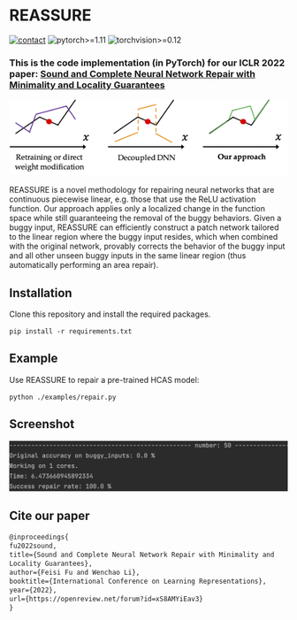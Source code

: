 # REASSURE
[![contact](https://img.shields.io/badge/contact-fufeisi@bu.edu-coral)](fufeisi@bu.edu)
![pytorch>=1.11](https://img.shields.io/badge/pytorch->=1.11-informational.svg)
![torchvision>=0.12](https://img.shields.io/badge/torchvision->=0.12-informational.svg)

### This is the code implementation (in PyTorch) for our ICLR 2022 paper: [Sound and Complete Neural Network Repair with Minimality and Locality Guarantees](https://arxiv.org/abs/2110.07682)

![REASSURE](figures/repair.png)

REASSURE is a novel methodology for repairing neural networks that are continuous piecewise linear, e.g. those that use the ReLU activation function.
Our approach applies only a localized change in the function space while still guaranteeing the removal of the buggy behaviors.
Given a buggy input, 
REASSURE can efficiently construct a patch network tailored to the linear region where the buggy input resides, 
which when combined with the original network, provably corrects the behavior of the buggy input and all other unseen buggy inputs in the same linear region (thus automatically performing an area repair).

## Installation
Clone this repository and install the required packages.
 ```python3
 pip install -r requirements.txt
 ```

## Example
Use REASSURE to repair a pre-trained HCAS model:
 ```python3
 python ./examples/repair.py
 ```
## Screenshot
![result](figures/REASSURE.png)

## Cite our paper
```
@inproceedings{
fu2022sound,
title={Sound and Complete Neural Network Repair with Minimality and Locality Guarantees},
author={Feisi Fu and Wenchao Li},
booktitle={International Conference on Learning Representations},
year={2022},
url={https://openreview.net/forum?id=xS8AMYiEav3}
}
```
